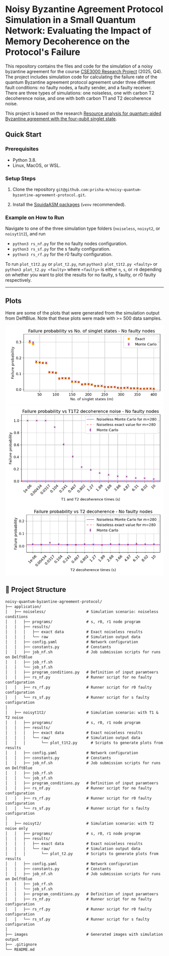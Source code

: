 
# Noisy Byzantine Agreement Protocol Simulation in a Small Quantum Network: Evaluating the Impact of Memory Decoherence on the Protocol's Failure

This repository contains the files and code for the simulation of a noisy byzantine agreement for the course [CSE3000 Research Project](https://cse3000-research-project.github.io/2025/Q5) (2025, Q4). The project includes simulation code for calculating the failure rate of the quantum Byzantine agreement protocol agreement under three different fault conditions: no faulty nodes, a faulty sender, and a faulty receiver. There are three types of simulations: one noiseless, one with carbon T2 decoherence noise, and one with both carbon T1 and T2 decoherence noise.

This project is based on the research [Resource analysis for quantum-aided Byzantine agreement with the four-qubit singlet state](https://quantum-journal.org/papers/q-2024-04-30-1324/).

## Quick Start


### Prerequisites

* Python 3.8.
* Linux, MacOS, or WSL.

### Setup Steps

1. Clone the repository ```git@github.com:prisha-m/noisy-quantum-byzantine-agreement-protocol.git```.

2. Install the [SquidaASM packages](https://squidasm.readthedocs.io/en/latest/installation.html) (`venv` recommended).


### Example on How to Run

Navigate to one of the three simulation type folders (`noiseless`, `noisyt2`, or `noisyt1t2`), and run
- `python3 rs_nf.py` for the no faulty nodes configuration.
- `python3 rs_sf.py` for the s faulty configuration.
- `python3 rs_rf.py` for the r0 faulty configuration.

To run `plot_t1t2.py` or `plot_t2.py`, run `python3 plot_t1t2.py <faulty>` or `python3 plot_t2.py <faulty>` where `<faulty>` is either `n`, `s`, or `r0` depending on whether you want to plot the results for no faulty, s faulty, or r0 faulty respectively.

---

## Plots

Here are some of the plots that were generated from the simulation output from DelftBlue. Note that these plots were made with >= 500 data samples.

![Noiseless - No faulty nodes](images/n_faulty.png)
![T1 and T2 noise - No faulty nodes](images/n_faulty_t12.png)
![T2 noise - No faulty nodes](images/n_faulty_t2.png)

## 📂 Project Structure

```
noisy-quantum-byzantine-agreement-protocol/
├── application/
│   ├── noiseless/                  # Simulation scenario: noiseless conditions
│   │   ├── programs/               # s, r0, r1 node program
│   │   ├── results/
│   │   │   ├── exact data          # Exact noiseless results
│   │   │   └── raw                 # Simulation output data
│   │   ├── config.yaml             # Network configuration
│   │   ├── constants.py            # Constants
│   │   ├── job_nf.sh               # Job submission scripts for runs on DelftBlue
│   │   ├── job_rf.sh               
│   │   └── job_sf.sh               
│   │   ├── program_conditions.py   # Definition of input paramteers
│   │   ├── rs_nf.py                # Runner script for no faulty configuration
│   │   ├── rs_rf.py                # Runner script for r0 faulty configuration
│   │   └── rs_sf.py                # Runner script for s faulty configuration
│
│   ├── noisyt1t2/                  # Simulation scenario: with T1 & T2 noise
│   │   ├── programs/               # s, r0, r1 node program
│   │   ├── results/
│   │   │   ├── exact data          # Exact noiseless results
│   │   │   └── raw/                # Simulation output data
│   │   │       └── plot_t1t2.py      # Scripts to generate plots from results
│   │   ├── config.yaml             # Network configuration
│   │   ├── constants.py            # Constants
│   │   ├── job_nf.sh               # Job submission scripts for runs on DelftBlue
│   │   ├── job_rf.sh               
│   │   └── job_sf.sh               
│   │   ├── program_conditions.py   # Definition of input paramteers
│   │   ├── rs_nf.py                # Runner script for no faulty configuration
│   │   ├── rs_rf.py                # Runner script for r0 faulty configuration
│   │   └── rs_sf.py                # Runner script for s faulty configuration
│
│   ├── noisyt2/                    # Simulation scenario: with T2 noise only
│   │   ├── programs/               # s, r0, r1 node program
│   │   ├── results/
│   │   │   ├── exact data          # Exact noiseless results
│   │   │   └── raw/                # Simulation output data
│   │   │       └── plot_t2.py      # Scripts to generate plots from results
│   │   ├── config.yaml             # Network configuration
│   │   ├── constants.py            # Constants
│   │   ├── job_nf.sh               # Job submission scripts for runs on DelftBlue
│   │   ├── job_rf.sh               
│   │   └── job_sf.sh               
│   │   ├── program_conditions.py   # Definition of input paramteers
│   │   ├── rs_nf.py                # Runner script for no faulty configuration
│   │   ├── rs_rf.py                # Runner script for r0 faulty configuration
│   │   └── rs_sf.py                # Runner script for s faulty configuration
│
├── images                          # Generated images with simulation output
├── .gitignore
└── README.md              
         
```

